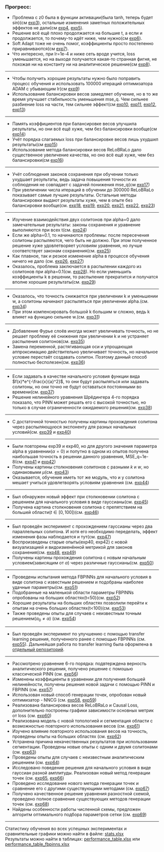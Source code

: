 ### Прогресс:
* Проблема с z0 была в функции активации(была tanh, теперь будет sin)(см [exp3](https://github.com/mikhakuv/PINNs/blob/main/experiments/exp3.md)), остальные изменения заметных положительных эффектов не дали(cм [exp4](https://github.com/mikhakuv/PINNs/blob/main/experiments/exp4.md), [exp5](https://github.com/mikhakuv/PINNs/blob/main/experiments/exp5.md)).
* Решение всё ещё плохо продолжается на большие t, а если и продолжается, то почему-то идёт ниже, чем нужно(см [exp6](https://github.com/mikhakuv/PINNs/blob/main/experiments/exp6.md)).
* Soft Adapt тоже не очень помог, коэффициенты просто постепенно приравниваются(см [exp7](https://github.com/mikhakuv/PINNs/blob/main/experiments/exp7.md)).
* Что интересно, при lr=1e-4 и ниже сеть вроде учится, loss уменьшается, но на выходе получается какая-то странная фигня, не похожая ни на константу ни на аналитическое решение(см [exp8](https://github.com/mikhakuv/PINNs/blob/main/experiments/exp8.md)).
---
* Чтобы получить хорошие результаты нужно было поправить процесс обучения и использовать 100000 итераций оптимизатора ADAM с убывающим lr(см [exp9](https://github.com/mikhakuv/PINNs/blob/main/experiments/exp9.md))
* Использование балансировки весов замедляет обучение, но в то же время улучшает стабильность уменьшения mse_q. Чем сильнее разбиение loss на части, тем сильнее эффект(см [exp10](https://github.com/mikhakuv/PINNs/blob/main/experiments/exp10.md), [exp11](https://github.com/mikhakuv/PINNs/blob/main/experiments/exp11.md),  [exp12](https://github.com/mikhakuv/PINNs/blob/main/experiments/exp12.md),  [exp13](https://github.com/mikhakuv/PINNs/blob/main/experiments/exp13.md))
---
* Память коэффициентов при балансировке весов улучшила результаты, но они всё ещё хуже, чем без балансировки вообще(см [exp14](https://github.com/mikhakuv/PINNs/blob/main/experiments/exp14.md))
* Учёт порядка слагаемых loss при балансировке весов лишь ухудшил результаты(см [exp15](https://github.com/mikhakuv/PINNs/blob/main/experiments/exp15.md))  
* Использование метода балансировки весов ReLoBRaLo дало существенное увеличение качества, но оно всё ещё хуже, чем без балансировки(см [exp16](https://github.com/mikhakuv/PINNs/blob/main/experiments/exp16.md))
---
* Учёт соблюдения законов сохранения при обучении только ухудшает результаты, ведь задача повышения точности их соблюдения не совпадает с задачей понижения mse_q(см [exp17](https://github.com/mikhakuv/PINNs/blob/main/experiments/exp17.md))
* При увеличении числа итераций в обучении до 300000 ReLoBRaLo показывает самые лучшие результаты. Остальные методы балансировки выдают результаты хуже, чем в опыте без балансировки вообще(см. [exp18](https://github.com/mikhakuv/PINNs/blob/main/experiments/exp18.md), [exp19](https://github.com/mikhakuv/PINNs/blob/main/experiments/exp19.md), [exp20](https://github.com/mikhakuv/PINNs/blob/main/experiments/exp20.md),
[exp21](https://github.com/mikhakuv/PINNs/blob/main/experiments/exp21.md), [exp22](https://github.com/mikhakuv/PINNs/blob/main/experiments/exp22.md),
[exp23](https://github.com/mikhakuv/PINNs/blob/main/experiments/exp23.md))
---
* Изучение взаимодействия двух солитонов при alpha=0 дало замечательные результаты: законы сохранения и уравнение выполняются при всех t(см. [exp24](https://github.com/mikhakuv/PINNs/blob/main/experiments/exp24.md))
* Если же alpha=0.1, то начинаются проблемы: после пересечения солитоны распыляются, чего быть не должно. При этом полученное решение хуже удовлетворяет условиям уравнения, но лучше соответствует законам сохранения(см. [exp25](https://github.com/mikhakuv/PINNs/blob/main/experiments/exp25.md))
* Как плавное, так и резкое изменение alpha в процессе обучения ничего не дало (см. [exp26](https://github.com/mikhakuv/PINNs/blob/main/experiments/exp26.md), [exp27](https://github.com/mikhakuv/PINNs/blob/main/experiments/exp27.md))
* Оказалось, проблема заключается в распылении каждого из солитонов при alpha=0.1(см. [exp28](https://github.com/mikhakuv/PINNs/blob/main/experiments/exp28.md)). Но если уменьшить коэффициенты k в решении, то распыление прекратится и получатся вполне хорошие результаты(см. [exp29](https://github.com/mikhakuv/PINNs/blob/main/experiments/exp29.md))
---
* Оказалось, что точность снижается при увеличении k и уменьшении w, а солитоны начинают распыляться при увеличении alpha.(см. [exp34](https://github.com/mikhakuv/PINNs/blob/main/experiments/exp34.md))
* При этом компенсировать большой k большим w сложно, ведь k влияет на функцию сильнее w.(см. [exp31](https://github.com/mikhakuv/PINNs/blob/main/experiments/exp31.md))
---
* Добавление Фурье слоёв иногда может увеличивать точность, но не решает проблему её снижения при увеличении k и не устраняет распыления солитонов(см. [exp35](https://github.com/mikhakuv/PINNs/blob/main/experiments/exp35.md))
* Замена переменной, растягивающая оси и упрощающая аппроксимацию действительно увеличивает точность, но начальное условие перестаёт создавать солитон. Поэтому данный способ полностью бесполезен(см. [exp36](https://github.com/mikhakuv/PINNs/blob/main/experiments/exp36.md))
---
* Если задавать в качестве начального условия функции вида $f(x)*e^{-\frac{x}{a}^2}$, то они будут распыляться или задавать солитоны, но они точно не будут оставаться постоянными во времени(см. [exp37](https://github.com/mikhakuv/PINNs/blob/main/experiments/exp37.md))  
* Решение нелинейного уравнения Шрёдингера 4-го порядка показало, что PINN может решать его с высокой точностью, но только в случае ограниченности ожидаемого решения(см. [exp38](https://github.com/mikhakuv/PINNs/blob/main/experiments/exp38.md))
---
* С достаточной точностью получены картины прохождения солитона через распыляющуюся экспоненту для разных начальных условий(см. [exp39](https://github.com/mikhakuv/PINNs/blob/main/experiments/exp39.md) и [exp40](https://github.com/mikhakuv/PINNs/blob/main/experiments/exp40.md))
---
* Были повторены exp39 и exp40, но для другого значения параметра alpha в уравнении($\alpha=0$) и попутно в одном из опытов получена наибольшая точность в решении данного уравнения, MSE_q~1e-8(см. [exp41](https://github.com/mikhakuv/PINNs/blob/main/experiments/exp41.md) и [exp42](https://github.com/mikhakuv/PINNs/blob/main/experiments/exp42.md))
* Получены картины столкновения солитонов с разными $k$ и $w$, но одинаковыми $\mu$(см. [exp43](https://github.com/mikhakuv/PINNs/blob/main/experiments/exp43.md))
* Оказывается, обучение иметь тот же модуль, что и у солитона мешает учиться удовлетворять условиям уравнения (см. [exp44](https://github.com/mikhakuv/PINNs/blob/main/experiments/exp44.md))
---
* Был обнаружен новый эффект при столкновении солитона с решением для начального условия в виде гауссианы(см. [exp45](https://github.com/mikhakuv/PINNs/blob/main/experiments/exp45.md))
* Получена картина столкновения солитона с препятствием на большей области($t\in[0,100]$)(см. [exp46](https://github.com/mikhakuv/PINNs/blob/main/experiments/exp46.md))
---
* Был проведён эксперимент с прохождением гауссианы через два параллельных солитона. И хотя его необходимо переделать, эффект изменения фазы наблюдается и тут(см. [exp47](https://github.com/mikhakuv/PINNs/blob/main/experiments/exp47.md))
* Воспроизведены старые опыты(exp40, exp42) с новой визуализацией и видоизменённой метрикой для законов сохранения(см. [exp48](https://github.com/mikhakuv/PINNs/blob/main/experiments/exp48.md), [exp49](https://github.com/mikhakuv/PINNs/blob/main/experiments/exp49.md))
* Получены картины прохождения солитона с новым начальным условием(зависящим от $\alpha$) через различные гауссианы(см. [exp50](https://github.com/mikhakuv/PINNs/blob/main/experiments/exp50.md))
---
* Проведены испытания метода FBPINNs для начального условия в виде солитона с известным решением и подобраны наиболее удачные параметры(см. [exp51](https://github.com/mikhakuv/PINNs/blob/main/experiments/exp51.md))
* Подобранные на маленькой области параметры FBPINNs опробованы на больших областях(t<50)(см. [exp52](https://github.com/mikhakuv/PINNs/blob/main/experiments/exp52.md))
* Хорошие результаты на больших областях позволили перейти к опытам на очень больших областях(t<100)(см. [exp53](https://github.com/mikhakuv/PINNs/blob/main/experiments/exp53.md))
* Также проведены опыты для случаев с неизвестным точным решением($\alpha_0 \neq \alpha$) (см. [exp54](https://github.com/mikhakuv/PINNs/blob/main/experiments/exp54.md))
---
* Был проведён эксперимент по улучшению с помощью transfer learning решения, полученного ранее c помощью FBPINNs (см. [exp55](https://github.com/mikhakuv/PINNs/blob/main/experiments/exp55.md)). Дальнейшая работа по transfer learning была оформлена в [отдельный репозиторий](https://github.com/mikhakuv/PINNs_Transfer_Learning).
---
* Рассмотрено уравнение 6-го порядка: подвтерждена верность аналитического решения, получено решение с помошью классической PINN (см. [exp56](https://github.com/mikhakuv/PINNs/blob/main/experiments/exp56.md))
* Изменены коэффициенты в уравнении для получения большей нелинейности, получены решения новой задачи с помощью PINN и FBPINN (см. [exp57](https://github.com/mikhakuv/PINNs/blob/main/experiments/exp57.md))
* Использован новый способ генерации точек, опробован новый оптимизатор - NNCG (см. [exp58](https://github.com/mikhakuv/PINNs/blob/main/experiments/exp58.md), [exp59](https://github.com/mikhakuv/PINNs/blob/main/experiments/exp59.md))
* Реализована балансировка весов ReLoBRaLo и Causal Loss, дополнительно построены графики зависимости основных метрик от loss (см. [exp60](https://github.com/mikhakuv/PINNs/blob/main/experiments/exp60.md))
* Реализована модель с новой топологией и сегментация области с возможностью повторного использования весов (см. [exp61](https://github.com/mikhakuv/PINNs/blob/main/experiments/exp61.md))
* Изучено влияние повторного использования весов на точность, проведены опыты на больших областях (см. [exp62](https://github.com/mikhakuv/PINNs/blob/main/experiments/exp62.md))
* Устранена причина некачественных результатов при использовании сегментации. Проведены новые опыты с одним и двумя солитонами (см. [exp63](https://github.com/mikhakuv/PINNs/blob/main/experiments/exp63.md))
* Проведены опыты для случаев с неизвестным аналитическим решением (см. [exp64](https://github.com/mikhakuv/PINNs/blob/main/experiments/exp64.md))
* Исследовано поведение решения для начального условия в виде гауссиан разной амплитуды. Реализован новый метод генерации точек (см. [exp65](https://github.com/mikhakuv/PINNs/blob/main/experiments/exp65.md), [exp66](https://github.com/mikhakuv/PINNs/blob/main/experiments/exp66.md))
* Проведено исследование нового метода генерации точек и сравнение его с другими существующими методами (см. [exp67](https://github.com/mikhakuv/PINNs/blob/main/experiments/exp67.md))
* Получено качественное решение уравнения разностной схемой, проведено полное сравнение существующих методов генерации точек (см. [exp68](https://github.com/mikhakuv/PINNs/blob/main/experiments/exp68.md))
* Найдены особенности работы численной схемы, предложен алгоритм оптимального подбора параметров сетки (см. [exp69](https://github.com/mikhakuv/PINNs/blob/main/experiments/exp69.md))
---
Статистику обучения во всех успешных экспериментах и сравнительные графики можно найти в файле: [stats.xlsx](https://github.com/mikhakuv/PINNs/blob/main/statistics/stats.xlsx)    
Результаты можно найти в таблицах: [performance_table.xlsx](https://github.com/mikhakuv/PINNs/blob/main/statistics/performance_table.xlsx) или [performance_table_fbpinns.xlsx](https://github.com/mikhakuv/PINNs/blob/main/statistics/performance_table_fbpinns.xlsx)

